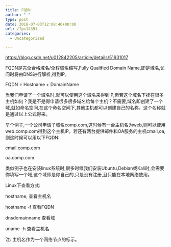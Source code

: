 ```yaml
---
title: FQDN
author: "-"
type: post
date: 2018-07-03T12:08:46+00:00
url: /?p=12391
categories:
  - Uncategorized

---
```

https://blog.csdn.net/u012842205/article/details/51931017
  
FQDN是完全合格域名/全程域名缩写,Fully Qualified Domain Name,即是域名,访问时将由DNS进行解析,得到IP。

FQDN = Hostname + DomainName

当我们申请了一个域名时,就可以使用这个域名来得到IP,但若这个域名下挂在很多主机如何？我是不是得申请很多很多域名给每个主机？不需要,域名即创建了一个域,就如命名空间,在这个命名空间下,其他主机都可以创建自己的名称。这个名称就是通过以上公式得来。

举个例子,一个公司申请了域名comp.com,这时候有一台主机名为web,则可以使用web.comp.com得到这个主机IP。若还有两台提供邮件和OA服务的主机cmail,oa,则这时候可以用以下FQDN: 

cmail.comp.com

oa.comp.com

类似例子也在安装linux系统时,很多时候我们安装Ubuntu,Debian或Kali时,会需要你填写一个域,这个域即是你自己的,只是没有注册,且只能在本地网络使用。

Linux下查看方式: 

hostname, 查看主机名

hostname -f 查看FQDN

dnsdomainname 查看域

uname -h 查看主机名

注: 主机名作为一个网络节点的标示。